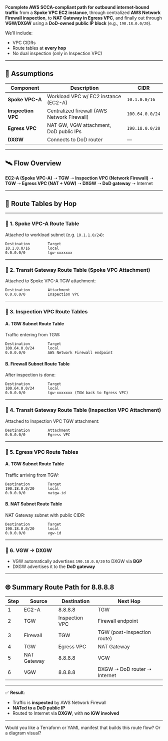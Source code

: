 P**complete AWS SCCA-compliant path for outbound internet-bound traffic** from a **Spoke VPC EC2 instance**, through centralized **AWS Network Firewall inspection**, to **NAT Gateway in Egress VPC**, and finally out through **VGW/DXGW** using a **DoD-owned public IP block** (e.g., `190.18.0.0/20`).

We’ll include:

- VPC CIDRs  
- Route tables at **every hop**
- No dual inspection (only in Inspection VPC)

---

## 🧱 Assumptions

| Component         | Description                              | CIDR                 |
|------------------|------------------------------------------|----------------------|
| **Spoke VPC-A**  | Workload VPC w/ EC2 instance (EC2-A)     | `10.1.0.0/16`        |
| **Inspection VPC**| Centralized firewall (AWS Network Firewall) | `100.64.0.0/24`   |
| **Egress VPC**   | NAT GW, VGW attachment, DoD public IPs   | `190.18.0.0/20`      |
| **DXGW**         | Connects to DoD router                    | —                    |

---

## 🛰 Flow Overview

**EC2-A (Spoke VPC-A)** ➝ **TGW** ➝ **Inspection VPC (Network Firewall)** ➝ **TGW** ➝ **Egress VPC (NAT + VGW)** ➝ **DXGW** ➝ **DoD gateway** ➝ Internet

---

## 🔄 Route Tables by Hop

---

### 🔹 1. **Spoke VPC-A Route Table**

Attached to workload subnet (e.g. `10.1.1.0/24`):

```text
Destination        Target
10.1.0.0/16        local
0.0.0.0/0          tgw-xxxxxxx
```

---

### 🔹 2. **Transit Gateway Route Table (Spoke VPC Attachment)**

Attached to Spoke VPC-A TGW attachment:

```text
Destination        Attachment
0.0.0.0/0          Inspection VPC
```

---

### 🔹 3. **Inspection VPC Route Tables**

#### A. **TGW Subnet Route Table**

Traffic entering from TGW:

```text
Destination        Target
100.64.0.0/24      local
0.0.0.0/0          AWS Network Firewall endpoint
```

#### B. **Firewall Subnet Route Table**

After inspection is done:

```text
Destination        Target
100.64.0.0/24      local
0.0.0.0/0          tgw-xxxxxxx (TGW back to Egress VPC)
```

---

### 🔹 4. **Transit Gateway Route Table (Inspection VPC Attachment)**

Attached to Inspection VPC TGW attachment:

```text
Destination        Attachment
0.0.0.0/0          Egress VPC
```

---

### 🔹 5. **Egress VPC Route Tables**

#### A. **TGW Subnet Route Table**

Traffic arriving from TGW:

```text
Destination        Target
190.18.0.0/20      local
0.0.0.0/0          natgw-id
```

#### B. **NAT Subnet Route Table**

NAT Gateway subnet with public CIDR:

```text
Destination        Target
190.18.0.0/20      local
0.0.0.0/0          vgw-id
```

---

### 🔹 6. **VGW → DXGW**

- VGW automatically advertises `190.18.0.0/20` to DXGW via **BGP**
- DXGW advertises it to the **DoD gateway**

---

## 🌐 Summary Route Path for 8.8.8.8

| Step | Source       | Destination      | Next Hop                        |
|------|--------------|------------------|----------------------------------|
| 1    | EC2-A        | 8.8.8.8          | TGW                             |
| 2    | TGW          | Inspection VPC   | Firewall endpoint                |
| 3    | Firewall     | TGW              | TGW (post-inspection route)     |
| 4    | TGW          | Egress VPC       | NAT Gateway                     |
| 5    | NAT Gateway  | 8.8.8.8          | VGW                             |
| 6    | VGW          | 8.8.8.8          | DXGW ➝ DoD router ➝ Internet    |

---

✅ **Result**:  

- Traffic is **inspected** by AWS Network Firewall  
- **NATed to a DoD public IP**  
- Routed to Internet via **DXGW**, with **no IGW involved**

---

Would you like a Terraform or YAML manifest that builds this route flow? Or a diagram visual?
